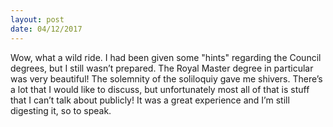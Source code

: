 ```yaml
---
layout: post
date: 04/12/2017
---
```

Wow, what a wild ride. I had been given some "hints" regarding the Council degrees, but I still wasn’t prepared. The Royal Master degree in particular was very beautiful! The solemnity of the soliloquiy gave me shivers. There’s a lot that I would like to discuss, but unfortunately most all of that is stuff that I can’t talk about publicly! It was a great experience and I’m still digesting it, so to speak.
